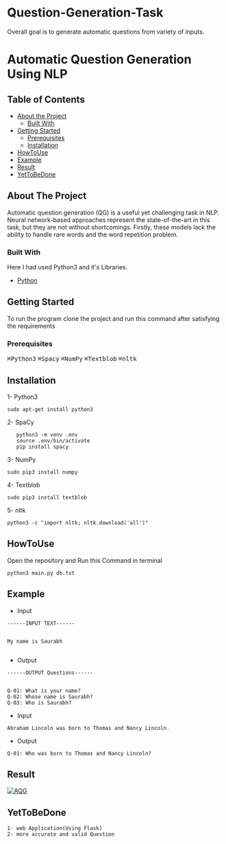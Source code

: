 # Question-Generation-Task
Overall goal is to generate automatic questions from variety of inputs.



   
 # Automatic Question Generation Using NLP
 
 
 <!-- TABLE OF CONTENTS -->
## Table of Contents

* [About the Project](#about-the-project)
  * [Built With](#built-with)
* [Getting Started](#getting-started)
  * [Prerequisites](#prerequisites)
  * [Installation](#installation)
* [HowToUse](#howtouse)
* [Example](#example)
* [Result](#result)
* [YetToBeDone](#yettobedone)

<!-- ABOUT THE PROJECT -->
## About The Project
Automatic question generation (QG) is a useful yet challenging task in NLP. Neural network-based approaches represent the state-of-the-art in this task, but they are not without shortcomings. Firstly, these models lack the ability to handle rare words and the word repetition problem.

### Built With
Here I had used Python3 and it's Libraries.
* [Python](https://www.tecmint.com/install-python-in-ubuntu/)


<!-- GETTING STARTED -->
## Getting Started
To run the program clone the project and run this command after satisfying the requirements

### Prerequisites

<kbd>⌘Python3</kbd>
<kbd>⌘Spacy</kbd>
<kbd>⌘NumPy</kbd>
<kbd>⌘Textblob</kbd>
<kbd>⌘nltk</kbd>



## Installation

1- Python3
```
sudo apt-get install python3
```
2- SpaCy
```
   python3 -m venv .env
   source .env/bin/activate
   pip install spacy
```
   
3- NumPy 
```
sudo pip3 install numpy
```

4- Textblob 
```
sudo pip3 install textblob
```

5- nltk 
```
python3 -c "import nltk; nltk.download('all')"
```

## HowToUse
Open the repository  and Run this Command in terminal
```
python3 main.py db.txt
```
## Example
* Input
```
------INPUT TEXT------


My name is Saurabh
 
```


* Output
```
------OUTPUT Questions------


Q-01: What is your name?
Q-02: Whose name is Saurabh?
Q-03: Who is Saurabh?
```

* Input
```
Abraham Lincoln was born to Thomas and Nancy Lincoln.
```

* Output
```
Q-01: Who was born to Thomas and Nancy Lincoln?

```

## Result
[![AQG](https://github.com/imSrbh/IntelliMind-Task/blob/master/ssss.png)](https://www.youtube.com/embed/ZoJLmm5wYNc "AQG")


## YetToBeDone
```
1- web Application(Using Flask)
2- more accurate and valid Question
```
